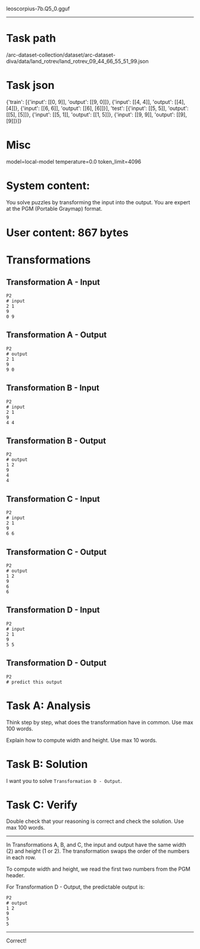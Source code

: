 leoscorpius-7b.Q5_0.gguf

---

# Task path
/arc-dataset-collection/dataset/arc-dataset-diva/data/land_rotrev/land_rotrev_09_44_66_55_51_99.json

# Task json
{'train': [{'input': [[0, 9]], 'output': [[9, 0]]}, {'input': [[4, 4]], 'output': [[4], [4]]}, {'input': [[6, 6]], 'output': [[6], [6]]}], 'test': [{'input': [[5, 5]], 'output': [[5], [5]]}, {'input': [[5, 1]], 'output': [[1, 5]]}, {'input': [[9, 9]], 'output': [[9], [9]]}]}



# Misc
model=local-model
temperature=0.0
token_limit=4096


# System content:
You solve puzzles by transforming the input into the output. You are expert at the PGM (Portable Graymap) format.


# User content: 867 bytes
# Transformations

## Transformation A - Input

```pgm
P2
# input
2 1
9
0 9
```

## Transformation A - Output

```pgm
P2
# output
2 1
9
9 0
```

## Transformation B - Input

```pgm
P2
# input
2 1
9
4 4
```

## Transformation B - Output

```pgm
P2
# output
1 2
9
4
4
```

## Transformation C - Input

```pgm
P2
# input
2 1
9
6 6
```

## Transformation C - Output

```pgm
P2
# output
1 2
9
6
6
```

## Transformation D - Input

```pgm
P2
# input
2 1
9
5 5
```

## Transformation D - Output

```pgm
P2
# predict this output
```

# Task A: Analysis

Think step by step, what does the transformation have in common. Use max 100 words.

Explain how to compute width and height. Use max 10 words.

# Task B: Solution

I want you to solve `Transformation D - Output`.

# Task C: Verify

Double check that your reasoning is correct and check the solution. Use max 100 words.




---

 In Transformations A, B, and C, the input and output have the same width (2) and height (1 or 2). The transformation swaps the order of the numbers in each row.

To compute width and height, we read the first two numbers from the PGM header.

For Transformation D - Output, the predictable output is:
```pgm
P2
# output
1 2
9
5
5
```

---



Correct!

